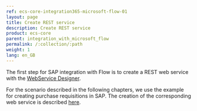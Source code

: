 ```yaml
---
ref: ecs-core-integration365-microsoft-flow-01
layout: page
title: Create REST service
description: Create REST service
product: ecs-core
parent: integration_with_microsoft_flow
permalink: /:collection/:path
weight: 1
lang: en_GB
---
```


The first step for SAP integration with Flow is to create a REST web service with the [WebService Designer](../../webservices). 

For the scenario described in the following chapters, we use the example for creating purchase requisitions in SAP. The creation of the corresponding web service is described [here](../../webservices/example_rest_webservice_preq).
